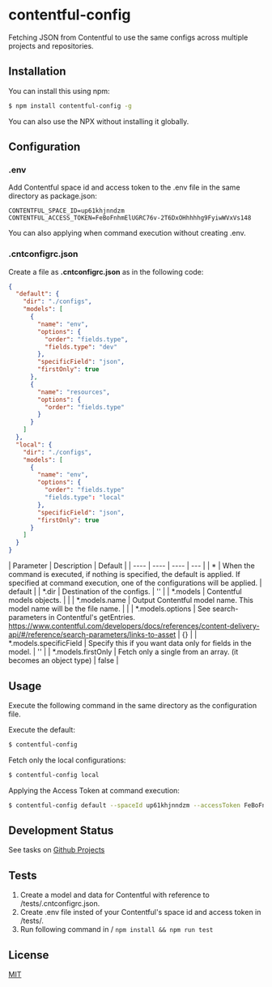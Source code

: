 # contentful-config

Fetching JSON from Contentful to use the same configs across multiple projects and repositories.

## Installation

You can install this using npm:

```bash
$ npm install contentful-config -g
```

You can also use the NPX without installing it globally.

## Configuration

### .env

Add Contentful space id and access token to the .env file in the same directory as package.json:

```env
CONTENTFUL_SPACE_ID=up61khjnndzm
CONTENTFUL_ACCESS_TOKEN=FeBoFnhmElUGRC76v-2T6DxOHhhhhg9FyiwWVxVs148
```

You can also applying when command execution without creating .env.

### .cntconfigrc.json

Create a file as **.cntconfigrc.json** as in the following code:

```json
{
  "default": {
    "dir": "./configs",
    "models": [
      {
        "name": "env",
        "options": {
          "order": "fields.type",
          "fields.type": "dev"
        },
        "specificField": "json",
        "firstOnly": true
      },
      {
        "name": "resources",
        "options": {
          "order": "fields.type"
        }
      }
    ]
  },
  "local": {
    "dir": "./configs",
    "models": [
      {
        "name": "env",
        "options": {
          "order": "fields.type"
          "fields.type": "local"
        },
        "specificField": "json",
        "firstOnly": true
      }
    ]
  }
}

```

| Parameter | Description | Default |
| ---- | ---- | ---- | --- |
| * | When the command is executed, if nothing is specified, the default is applied. If specified at command execution, one of the configurations will be applied. | default |
| *.dir | Destination of the configs. | '' |
| *.models | Contentful models objects. |  |
| *.models.name | Output Contentful model name. This model name will be the file name. |  |
| *.models.options | See search-parameters in Contentful's getEntries. https://www.contentful.com/developers/docs/references/content-delivery-api/#/reference/search-parameters/links-to-asset | {} |
| *.models.specificField | Specify this if you want data only for fields in the model. | '' |
| *.models.firstOnly | Fetch only a single from an array. (it becomes an object type) | false |

## Usage

Execute the following command in the same directory as the configuration file.

Execute the default:

```bash
$ contentful-config
```

Fetch only the local configurations:

```bash
$ contentful-config local
```

Applying the Access Token at command execution:

```bash
$ contentful-config default --spaceId up61khjnndzm --accessToken FeBoFnhmElUGRC76v-2T6DxOHhhhhg9FyiwWVxVs148
```

## Development Status

See tasks on [Github Projects](https://github.com/meta-mo/contentful-config/projects/1)

## Tests

1. Create a model and data for Contentful with reference to /tests/.cntconfigrc.json.
2. Create .env file insted of your Contentful's space id and access token in /tests/.
3. Run following command in / `npm install && npm run test`

## License

[MIT](LICENSE)
